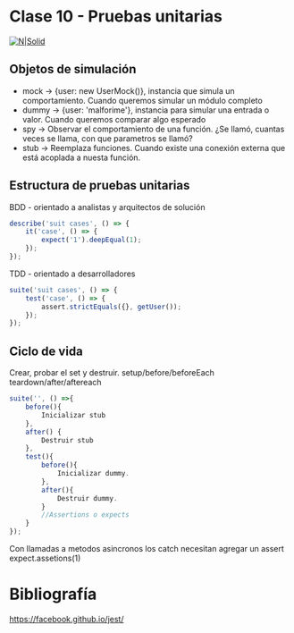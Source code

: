 # Clase 10 - Pruebas unitarias
[![N|Solid](https://cldup.com/dTxpPi9lDf.thumb.png)](https://nodesource.com/products/nsolid)

## Objetos de simulación
* mock -> {user: new UserMock()}, instancia que simula un comportamiento. Cuando queremos simular un módulo completo
* dummy -> {user: 'malforime'}, instancia para simular una entrada o valor. Cuando queremos comparar algo esperado
* spy -> Observar el comportamiento de una función. ¿Se llamó, cuantas veces se llama, con que parametros se llamó?
* stub -> Reemplaza funciones. Cuando existe una conexión externa que está acoplada a nuesta función.

## Estructura de pruebas unitarias

BDD - orientado a analistas y arquitectos de solución
```js
describe('suit cases', () => {
    it('case', () => {
        expect('1').deepEqual(1);
    });
});
```
TDD - orientado a desarrolladores
```js
suite('suit cases', () => {
    test('case', () => {
        assert.strictEquals({}, getUser());
    });
});
```

## Ciclo de vida
Crear, probar el set y destruir.
setup/before/beforeEach
teardown/after/aftereach
```js
suite('', () =>{
    before(){
        Inicializar stub
    }, 
    after() {
        Destruir stub
    }, 
    test(){
        before(){
            Inicializar dummy.
        }, 
        after(){
            Destruir dummy.
        }
        //Assertions o expects
    }
});
```
Con llamadas a metodos asincronos los catch necesitan agregar un assert expect.assetions(1)

# Bibliografía
https://facebook.github.io/jest/
